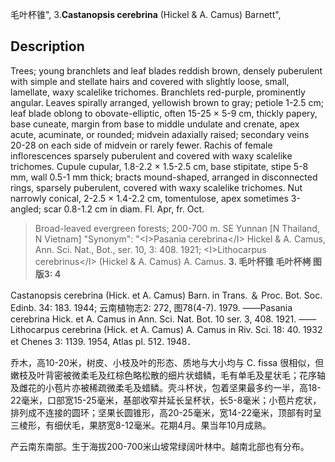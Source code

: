 毛叶杯锥",
3.**Castanopsis cerebrina** (Hickel & A. Camus) Barnett",

## Description
Trees; young branchlets and leaf blades reddish brown, densely puberulent with simple and stellate hairs and covered with slightly loose, small, lamellate, waxy scalelike trichomes. Branchlets red-purple, prominently angular. Leaves spirally arranged, yellowish brown to gray; petiole 1-2.5 cm; leaf blade oblong to obovate-elliptic, often 15-25 ×  5-9 cm, thickly papery, base cuneate, margin from base to middle undulate and crenate, apex acute, acuminate, or rounded; midvein adaxially raised; secondary veins 20-28 on each side of midvein or rarely fewer. Rachis of female inflorescences sparsely puberulent and covered with waxy scalelike trichomes. Cupule cupular, 1.8-2.2 ×  1.5-2.5 cm, base stipitate, stipe 5-8 mm, wall 0.5-1 mm thick; bracts mound-shaped, arranged in disconnected rings, sparsely puberulent, covered with waxy scalelike trichomes. Nut narrowly conical, 2-2.5 ×  1.4-2.2 cm, tomentulose, apex sometimes 3-angled; scar 0.8-1.2 cm in diam. Fl. Apr, fr. Oct.

> Broad-leaved evergreen forests; 200-700 m. SE Yunnan [N Thailand, N Vietnam]
  "Synonym": "&lt;I&gt;Pasania cerebrina&lt;/I&gt; Hickel &amp; A. Camus, Ann. Sci. Nat., Bot., ser. 10, 3: 408. 1921; &lt;I&gt;Lithocarpus cerebrinus&lt;/I&gt; (Hickel &amp; A. Camus) A. Camus.
**3. 毛叶杯锥 毛叶杯栲 图版3: 4**

Castanopsis cerebrina (Hick. et A. Camus) Barn. in Trans. ＆ Proc. Bot. Soc. Edinb. 34: 183. 1944; 云南植物志2: 272, 图78(4-7). 1979. ——Pasania cerebrina Hick. et A. Camus in Ann. Sci. Nat. Bot. 10 ser. 3, 408. 1921. ——Lithocarpus cerebrina (Hick. et A. Camus) A. Camus in Riv. Sci. 18: 40. 1932 et Chenes 3: 1139. 1954, Atlas pl. 512. 1948．

乔木，高10-20米，树皮、小枝及叶的形态、质地与大小均与 C. fissa 很相似，但嫩枝及叶背密被微柔毛及红棕色略松散的细片状蜡鳞，毛有单毛及星状毛；花序轴及雌花的小苞片亦被稀疏微柔毛及蜡鳞。壳斗杯状，包着坚果最多约一半，高18-22毫米，口部宽15-25毫米，基部收窄并延长呈杯状，长5-8毫米；小苞片疙状，排列成不连接的圆环；坚果长圆锥形，高20-25毫米，宽14-22毫米，顶部有时呈三棱形，有细伏毛，果脐宽8-12毫米。花期4月。果当年10月成熟。

产云南东南部。生于海拔200-700米山坡常绿阔叶林中。越南北部也有分布。
